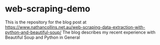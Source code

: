 # web-scraping-demo
This is the repository for the blog post at https://www.nathancollins.net.au/web-scraping-data-extraction-with-python-and-beautiful-soup/
The blog describes my recent experience with Beautiful Soup and Python in General
